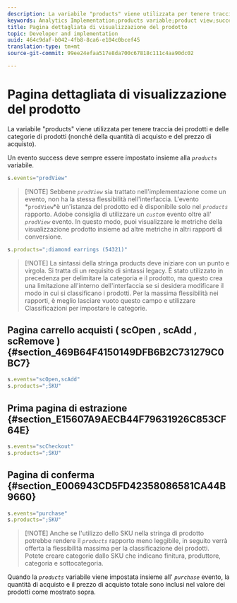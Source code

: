 ```yaml
---
description: La variabile "products" viene utilizzata per tenere traccia dei prodotti e delle categorie di prodotti (nonché della quantità di acquisto e del prezzo di acquisto).
keywords: Analytics Implementation;products variable;product view;success event
title: Pagina dettagliata di visualizzazione del prodotto
topic: Developer and implementation
uuid: 464c9daf-b042-4fb8-8ca6-e104c0bcef45
translation-type: tm+mt
source-git-commit: 99ee24efaa517e8da700c67818c111c4aa90dc02

---
```



# Pagina dettagliata di visualizzazione del prodotto

La variabile "products" viene utilizzata per tenere traccia dei prodotti e delle categorie di prodotti (nonché della quantità di acquisto e del prezzo di acquisto).

Un evento success deve sempre essere impostato insieme alla *`products`* variabile.

```js
s.events="prodView"
```

> [!NOTE] Sebbene *`prodView`* sia trattato nell'implementazione come un evento, non ha la stessa flessibilità nell'interfaccia. L'evento *`prodView`*è un'istanza del prodotto ed è disponibile solo nel *`products`* rapporto. Adobe consiglia di utilizzare un *`custom`* evento oltre all' *`prodView`* evento. In questo modo, puoi visualizzare le metriche della visualizzazione prodotto insieme ad altre metriche in altri rapporti di conversione.

```js
s.products=";diamond earrings (54321)"
```

> [!NOTE] La sintassi della stringa products deve iniziare con un punto e virgola. Si tratta di un requisito di sintassi legacy. È stato utilizzato in precedenza per delimitare la categoria e il prodotto, ma questo crea una limitazione all'interno dell'interfaccia se si desidera modificare il modo in cui si classificano i prodotti. Per la massima flessibilità nei rapporti, è meglio lasciare vuoto questo campo e utilizzare Classificazioni per impostare le categorie.

## Pagina carrello acquisti ( scOpen , scAdd , scRemove ) {#section_469B64F4150149DFB6B2C731279C0BC7}

```js
s.events="scOpen,scAdd"
s.products=";SKU"
```

## Prima pagina di estrazione {#section_E15607A9AECB44F79631926C853CF64E}

```js
s.events="scCheckout"
s.products=";SKU"
```

## Pagina di conferma {#section_E006943CD5FD42358086581CA44B9660}

```js
s.events="purchase"
s.products=";SKU"
```

> [!NOTE] Anche se l'utilizzo dello SKU nella stringa di prodotto potrebbe rendere il *`products`* rapporto meno leggibile, in seguito verrà offerta la flessibilità massima per la classificazione dei prodotti. Potete creare categorie dallo SKU che indicano finitura, produttore, categoria e sottocategoria.

Quando la *`products`* variabile viene impostata insieme all' *`purchase`* evento, la quantità di acquisto e il prezzo di acquisto totale sono inclusi nel valore dei prodotti come mostrato sopra.
